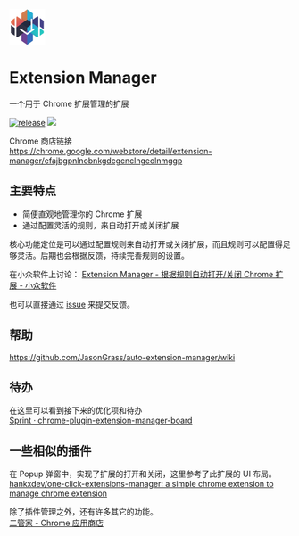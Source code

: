 <img src="src/assets/img/icon-128.png" width="64"/>

# Extension Manager

一个用于 Chrome 扩展管理的扩展

[![release](https://img.shields.io/github/v/release/JasonGrass/auto-extension-manager)](https://github.com/JasonGrass/auto-extension-manager/releases)
[![](https://img.shields.io/badge/Chrome%20Store-df4742)](https://chrome.google.com/webstore/detail/extension-manager/efajbgpnlnobnkgdcgcnclngeolnmggp)

Chrome 商店链接  
<https://chrome.google.com/webstore/detail/extension-manager/efajbgpnlnobnkgdcgcnclngeolnmggp>

## 主要特点

- 简便直观地管理你的 Chrome 扩展
- 通过配置灵活的规则，来自动打开或关闭扩展

核心功能定位是可以通过配置规则来自动打开或关闭扩展，而且规则可以配置得足够灵活。后期也会根据反馈，持续完善规则的设置。

在小众软件上讨论：
[Extension Manager - 根据规则自动打开/关闭 Chrome 扩展 - 小众软件](https://www.appinn.com/extension-manager/ )

也可以直接通过 [issue](https://github.com/JasonGrass/auto-extension-manager/issues/new?body=%0A%0A%0A%0A---%0A%3C%21--+%E2%86%91%E8%AF%B7%E5%9C%A8%E6%AD%A4%E8%A1%8C%E4%B8%8A%E6%96%B9%E5%A1%AB%E5%86%99%E9%97%AE%E9%A2%98%2F%E5%BB%BA%E8%AE%AE%E8%AF%A6%E6%83%85%E2%86%91+--%3E%0AExtension+Manager+0.0.4%0AMozilla%2F5.0+%28Windows+NT+10.0%3B+Win64%3B+x64%29+AppleWebKit%2F537.36+%28KHTML%2C+like+Gecko%29+Chrome%2F115.0.0.0+Safari%2F537.36) 来提交反馈。

## 帮助

<https://github.com/JasonGrass/auto-extension-manager/wiki>

## 待办

在这里可以看到接下来的优化项和待办  
[Sprint · chrome-plugin-extension-manager-board](https://github.com/users/JasonGrass/projects/1/views/1 )

## 一些相似的插件

在 Popup 弹窗中，实现了扩展的打开和关闭，这里参考了此扩展的 UI 布局。  
[hankxdev/one-click-extensions-manager: a simple chrome extension to manage chrome extension](https://github.com/hankxdev/one-click-extensions-manager )

除了插件管理之外，还有许多其它的功能。  
[二管家 - Chrome 应用商店](https://chrome.google.com/webstore/detail/nooboss/aajodjghehmlpahhboidcpfjcncmcklf )
